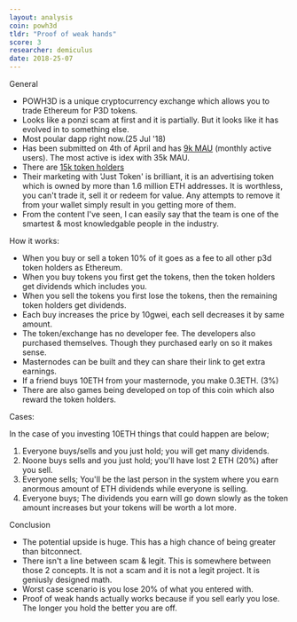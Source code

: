 ```yaml
---
layout: analysis
coin: powh3d
tldr: "Proof of weak hands"
score: 3
researcher: demiculus
date: 2018-25-07
---
```


General

- POWH3D is a unique cryptocurrency exchange which allows you to trade Ethereum for P3D tokens.
- Looks like a ponzi scam at first and it is partially. But it looks like it has evolved in to something else. 
- Most poular dapp right now.(25 Jul '18)
- Has been submitted on 4th of April and has [9k MAU](https://www.stateofthedapps.com/dapps/powh-3d) (monthly active users). The most active is idex with 35k MAU.
- There are [15k token holders](https://etherscan.io/token/tokenholderchart/0xb3775fb83f7d12a36e0475abdd1fca35c091efbe)
- Their marketing with 'Just Token' is brilliant, it is an advertising token which is owned by more than 1.6 million ETH addresses. It is worthless, you can't trade it, sell it or redeem for value. Any attempts to remove it from your wallet simply result in you getting more of them.
- From the content I've seen, I can easily say that the team is one of the smartest & most knowledgable people in the industry. 

How it works: 

- When you buy or sell a token 10% of it goes as a fee to all other p3d token holders as Ethereum. 
- When you buy tokens you first get the tokens, then the token holders get dividends which includes you. 
- When you sell the tokens you first lose the tokens, then the remaining token holders get dividends.
- Each buy increases the price by 10gwei, each sell decreases it by same amount. 
- The token/exchange has no developer fee. The developers also purchased themselves. Though they purchased early on so it makes sense.
- Masternodes can be built and they can share their link to get extra earnings.
- If a friend buys 10ETH from your masternode, you make 0.3ETH. (3%)
- There are also games being developed on top of this coin which also reward the token holders. 

Cases: 

In the case of you investing 10ETH things that could happen are below;

1. Everyone buys/sells and you just hold; you will get many dividends.
2. Noone buys sells and you just hold; you'll have lost 2 ETH (20%) after you sell.
3. Everyone sells; You'll be the last person in the system where you earn anormous amount of ETH dividends while everyone is selling.
4. Everyone buys; The dividends you earn will go down slowly as the token amount increases but your tokens will be worth a lot more. 

Conclusion

- The potential upside is huge. This has a high chance of being greater than bitconnect. 
- There isn't a line between scam & legit. This is somewhere between those 2 concepts. It is not a scam and it is not a legit project. It is geniusly designed math. 
- Worst case scenario is you lose 20% of what you entered with.
- Proof of weak hands actually works because if you sell early you lose. The longer you hold the better you are off.